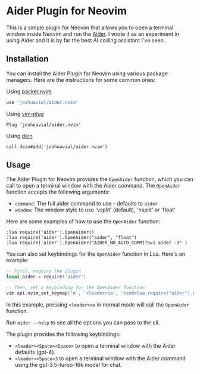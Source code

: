 # Aider Plugin for Neovim

This is a simple plugin for Neovim that allows you to open a terminal window inside Neovim and run the [Aider](https://github.com/paul-gauthier/aider). I wrote it as an experiment in using Aider and it is by far the best AI coding assistant I've seen.

## Installation

You can install the Aider Plugin for Neovim using various package managers. Here are the instructions for some common ones:

Using [packer.nvim](https://github.com/wbthomason/packer.nvim)

```lua
use 'joshuavial/aider.nvim'
```

Using [vim-plug](https://github.com/junegunn/vim-plug)

```vim
Plug 'joshuavial/aider.nvim'
```

Using [dein](https://github.com/Shougo/dein.vim)

```viml
call dein#add('joshuavial/aider.nvim')
```

## Usage

The Aider Plugin for Neovim provides the `OpenAider` function, which you can call to open a terminal window with the Aider command. The `OpenAider` function accepts the following arguments:

- `command`: The full aider command to use - defaults to `aider`
- `window`: The window style to use 'vsplit' (default), 'hsplit' or 'float'

Here are some examples of how to use the `OpenAider` function:

```vim
:lua require('aider').OpenAider() 
:lua require('aider').OpenAider("aider", "float") 
:lua require('aider').OpenAider("AIDER_NO_AUTO_COMMITS=1 aider -3" )
```

You can also set keybindings for the `OpenAider` function in Lua. Here's an example:

```lua
-- First, require the plugin
local aider = require('aider')

-- Then, set a keybinding for the OpenAider function
vim.api.nvim_set_keymap('n', '<leader>oa', '<cmd>lua require("aider").OpenAider()<cr>', {noremap = true, silent = true})
```

In this example, pressing `<leader>oa` in normal mode will call the `OpenAider` function.

Run `aider --help` to see all the options you can pass to the cli.

The plugin provides the following keybindings:

- `<leader><Space><Space>` to open a terminal window with the Aider defaults (gpt-4).
- `<leader><Space>3` to open a terminal window with the Aider command using the gpt-3.5-turbo-16k model for chat.
